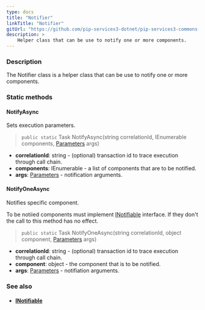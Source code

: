 ```yaml
---
type: docs
title: "Notifier"
linkTitle: "Notifier"
gitUrl: "https://github.com/pip-services3-dotnet/pip-services3-commons-dotnet"
description: >
    Helper class that can be use to notify one or more components.
---
```


### Description

The Notifier class is a helper class that can be use to notify one or more components.

### Static methods

#### NotifyAsync
Sets execution parameters.

> `public static` Task NotifyAsync(string correlationId, IEnumerable components, [Parameters](../parameters) args)

- **correlationId**: string - (optional) transaction id to trace execution through call chain.
- **components**: IEnumerable - a list of components that are to be notified.
- **args**: [Parameters](../parameters) - notification arguments.

#### NotifyOneAsync
Notifies specific component.

To be notiied components must implement [INotifiable](../inotifiable) interface.
If they don't the call to this method has no effect.

> `public static` Task NotifyOneAsync(string correlationId, object component, [Parameters](../parameters) args)

- **correlationId**: string - (optional) transaction id to trace execution through call chain.
- **component**: object - the component that is to be notified.
- **args**: [Parameters](../parameters) - notifiation arguments.


### See also
- #### [INotifiable](../inotifiable)
